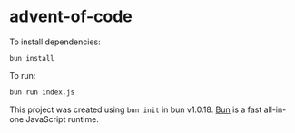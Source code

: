 # advent-of-code

To install dependencies:

```bash
bun install
```

To run:

```bash
bun run index.js
```

This project was created using `bun init` in bun v1.0.18. [Bun](https://bun.sh) is a fast all-in-one JavaScript runtime.
